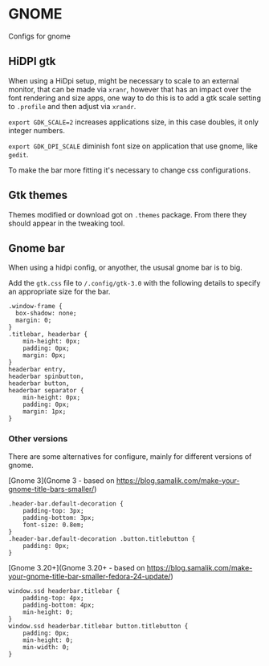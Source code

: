 # GNOME

Configs for gnome

## HiDPI gtk
When using a HiDpi setup, might be necessary to scale to an external monitor, that can be made via `xranr`, however that has an impact over the font rendering and size apps, one way to do this is to add a gtk scale setting to `.profile` and then adjust via `xrandr`.

`export GDK_SCALE=2` increases applications size, in this case doubles, it only integer numbers.

`export GDK_DPI_SCALE` diminish font size on application that use gnome, like `gedit`.

To make the bar more fitting it's necessary to change css configurations. 

## Gtk themes
Themes modified or download got on `.themes` package. From there they should appear in the tweaking tool.

## Gnome bar
When using a hidpi config, or anyother, the ususal gnome bar is to big.

Add the `gtk.css` file to `/.config/gtk-3.0` with the following details to specify an appropriate size for the bar.

```
.window-frame {
  box-shadow: none;
  margin: 0;
}
.titlebar, headerbar {
    min-height: 0px;
    padding: 0px;
    margin: 0px;
}
headerbar entry,
headerbar spinbutton,
headerbar button,
headerbar separator {
    min-height: 0px;
    padding: 0px;
    margin: 1px;
}
```

### Other versions
There are some alternatives for configure, mainly for different versions of gnome.

[Gnome 3](Gnome 3 - based on https://blog.samalik.com/make-your-gnome-title-bars-smaller/)
```
.header-bar.default-decoration {
    padding-top: 3px;
    padding-bottom: 3px;
    font-size: 0.8em;
}
.header-bar.default-decoration .button.titlebutton {
    padding: 0px;
}
```

[Gnome 3.20+](Gnome 3.20+ - based on https://blog.samalik.com/make-your-gnome-title-bar-smaller-fedora-24-update/)
```
window.ssd headerbar.titlebar {
    padding-top: 4px;
    padding-bottom: 4px;
    min-height: 0;
}
window.ssd headerbar.titlebar button.titlebutton {
    padding: 0px;
    min-height: 0;
    min-width: 0;
}
```

